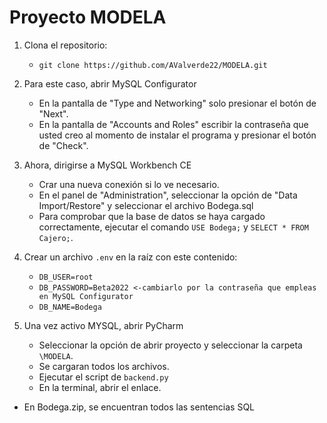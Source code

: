 # Proyecto MODELA

1. Clona el repositorio:
   - `git clone https://github.com/AValverde22/MODELA.git`

2. Para este caso, abrir MySQL Configurator
   - En la pantalla de "Type and Networking" solo presionar el botón de "Next".
   - En la pantalla de "Accounts and Roles" escribir la contraseña que usted creo al momento de instalar el programa y presionar el botón de "Check".

3. Ahora, dirigirse a MySQL Workbench CE
   - Crar una nueva conexión si lo ve necesario.
   - En el panel de "Administration", seleccionar la opción de "Data Import/Restore" y seleccionar el archivo Bodega.sql
   - Para comprobar que la base de datos se haya cargado correctamente, ejecutar el comando `USE Bodega;` y `SELECT * FROM Cajero;`.

4. Crear un archivo `.env` en la raíz con este contenido:
   - `DB_USER=root`
   - `DB_PASSWORD=Beta2022 <-cambiarlo por la contraseña que empleas en MySQL Configurator`
   - `DB_NAME=Bodega`
   
5. Una vez activo MYSQL, abrir PyCharm
   - Seleccionar la opción de abrir proyecto y seleccionar la carpeta `\MODELA`.
   - Se cargaran todos los archivos.
   - Ejecutar el script de `backend.py`
   - En la terminal, abrir el enlace.

- En Bodega.zip, se encuentran todos las sentencias SQL
